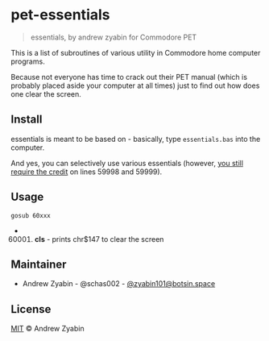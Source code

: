# pet-essentials

> essentials, by andrew zyabin for Commodore PET

This is a list of subroutines of various utility in Commodore home computer programs.

Because not everyone has time to crack out their PET manual (which is probably placed aside your computer at all times) just to find out how does one clear the screen.

## Install

essentials is meant to be based on - basically, type `essentials.bas` into the computer.

And yes, you can selectively use various essentials (however, [you still require the credit](#license) on lines 59998 and 59999).

## Usage

```
gosub 60xxx
```

- 60001. **cls** - prints chr$147 to clear the screen

## Maintainer

- Andrew Zyabin - @schas002 - [@zyabin101@botsin.space](https://botsin.space/@zyabin101 "why, there was no mastodon for the 64")

## License

[MIT](LICENSE) &copy; Andrew Zyabin
